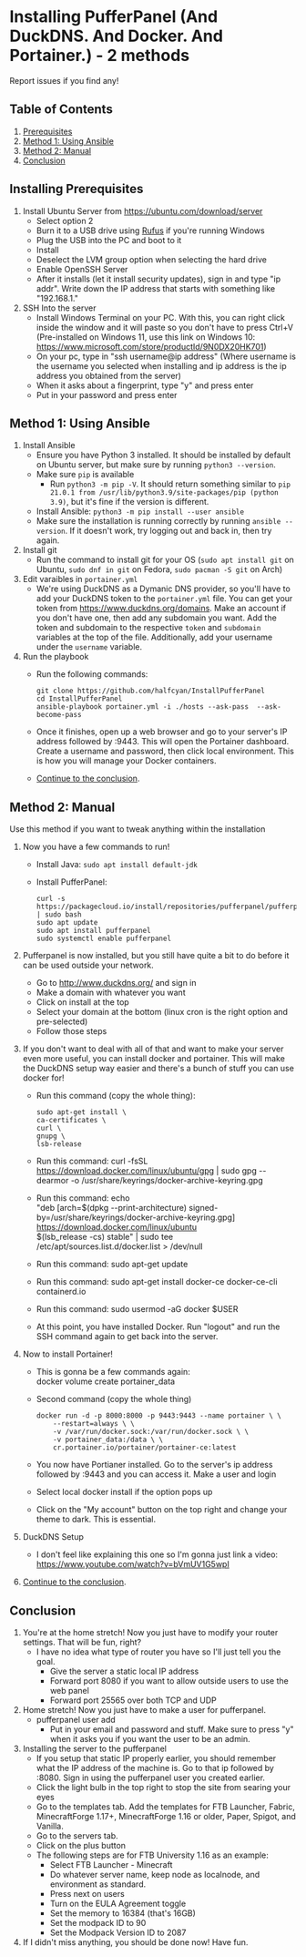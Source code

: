 # Installing PufferPanel (And DuckDNS. And Docker. And Portainer.) - 2 methods

Report issues if you find any!

## Table of Contents

1. [Prerequisites](#installing-prerequisites)
2. [Method 1: Using Ansible](#method-1-using-ansible)
3. [Method 2: Manual](#method-2-manual)
4. [Conclusion](#conclusion)

## Installing Prerequisites

1. Install Ubuntu Server from <https://ubuntu.com/download/server>
    - Select option 2
    - Burn it to a USB drive using [Rufus](https://rufus.ie/) if you're running Windows
    - Plug the USB into the PC and boot to it
    - Install
    - Deselect the LVM group option when selecting the hard drive
    - Enable OpenSSH Server
    - After it installs (let it install security updates), sign in and type "ip addr". Write down the IP address that starts with something like "192.168.1."
2. SSH Into the server
    - Install Windows Terminal on your PC. With this, you can right click inside the window and it will paste so you don't have to press Ctrl+V (Pre-installed on Windows 11, use this link on Windows 10: <https://www.microsoft.com/store/productId/9N0DX20HK701>)
    - On your pc, type in "ssh username@ip address" (Where username is the username you selected when installing and ip address is the ip address you obtained from the server)
    - When it asks about a fingerprint, type "y" and press enter
    - Put in your password and press enter

## Method 1: Using Ansible

1. Install Ansible
    - Ensure you have Python 3 installed. It should be installed by default on Ubuntu server, but make sure by running `python3 --version`.
    - Make sure `pip` is available
        - Run `python3 -m pip -V`. It should return something similar to `pip 21.0.1 from /usr/lib/python3.9/site-packages/pip (python 3.9)`, but it's fine if the version is different.
    - Install Ansible:
        `python3 -m pip install --user ansible`
    - Make sure the installation is running correctly by running `ansible --version`. If it doesn't work, try logging out and back in, then try again.
2. Install git
    - Run the command to install git for your OS (`sudo apt install git` on Ubuntu, `sudo dnf in git` on Fedora, `sudo pacman -S git` on Arch)
3. Edit varaibles in `portainer.yml`
    - We're using DuckDNS as a Dymanic DNS provider, so you'll have to add your DuckDNS token to the `portainer.yml` file. You can get your token from <https://www.duckdns.org/domains>. Make an account if you don't have one, then add any subdomain you want. Add the token and subdomain to the respective `token` and `subdomain` variables at the top of the file. Additionally, add your username under the `username` variable.
4. Run the playbook
    - Run the following commands:

        ```shell
        git clone https://github.com/halfcyan/InstallPufferPanel
        cd InstallPufferPanel
        ansible-playbook portainer.yml -i ./hosts --ask-pass  --ask-become-pass
        ```

    - Once it finishes, open up a web browser and go to your server's IP address followed by :9443. This will open the Portainer dashboard. Create a username and password, then click local environment. This is how you will manage your Docker containers.
    - [Continue to the conclusion](#conclusion).

## Method 2: Manual

Use this method if you want to tweak anything within the installation

1. Now you have a few commands to run!
    - Install Java: `sudo apt install default-jdk`
    - Install PufferPanel:

        ```shell
        curl -s https://packagecloud.io/install/repositories/pufferpanel/pufferpanel/script.deb.sh | sudo bash
        sudo apt update
        sudo apt install pufferpanel
        sudo systemctl enable pufferpanel
        ```

2. Pufferpanel is now installed, but you still have quite a bit to do before it can be used outside your network.
    - Go to <http://www.duckdns.org/> and sign in
    - Make a domain with whatever you want
    - Click on install at the top
    - Select your domain at the bottom (linux cron is the right option and pre-selected)
    - Follow those steps
3. If you don't want to deal with all of that and want to make your server even more useful, you can install docker and portainer. This will make the DuckDNS setup way easier and there's a bunch of stuff you can use docker for!
    - Run this command (copy the whole thing):

        ```text
        sudo apt-get install \
        ca-certificates \
        curl \
        gnupg \
        lsb-release
        ```

    - Run this command:
    curl -fsSL <https://download.docker.com/linux/ubuntu/gpg> | sudo gpg --dearmor -o /usr/share/keyrings/docker-archive-keyring.gpg
    - Run this command:
    echo \
    "deb [arch=$(dpkg --print-architecture) signed-by=/usr/share/keyrings/docker-archive-keyring.gpg] <https://download.docker.com/linux/ubuntu> \
    $(lsb_release -cs) stable" | sudo tee /etc/apt/sources.list.d/docker.list > /dev/null
    - Run this command:
    sudo apt-get update
    - Run this command:
    sudo apt-get install docker-ce docker-ce-cli containerd.io
    - Run this command:
    sudo usermod -aG docker $USER
    - At this point, you have installed Docker. Run "logout" and run the SSH command again to get back into the server.
4. Now to install Portainer!
    - This is gonna be a few commands again: \
    docker volume create portainer_data
    - Second command (copy the whole thing)

        ```text
        docker run -d -p 8000:8000 -p 9443:9443 --name portainer \ \
            --restart=always \ \
            -v /var/run/docker.sock:/var/run/docker.sock \ \
            -v portainer_data:/data \ \
            cr.portainer.io/portainer/portainer-ce:latest
        ```

    - You now have Portianer installed. Go to the server's ip address followed by :9443 and you can access it. Make a user and login
    - Select local docker install if the option pops up
    - Click on the "My account" button on the top right and change your theme to dark. This is essential.
5. DuckDNS Setup
    - I don't feel like explaining this one so I'm gonna just link a video: <https://www.youtube.com/watch?v=bVmUV1G5wpI>
6. [Continue to the conclusion](#conclusion).

## Conclusion

1. You're at the home stretch! Now you just have to modify your router settings. That will be fun, right?
    - I have no idea what type of router you have so I'll just tell you the goal.
        - Give the server a static local IP address
        - Forward port 8080 if you want to allow outside users to use the web panel
        - Forward port 25565 over both TCP and UDP
2. Home stretch! Now you just have to make a user for pufferpanel.
    - pufferpanel user add
        - Put in your email and password and stuff. Make sure to press "y" when it asks you if you want the user to be an admin.
3. Installing the server to the pufferpanel
    - If you setup that static IP properly earlier, you should remember what the IP address of the machine is. Go to that ip followed by :8080. Sign in using the pufferpanel user you created earlier.
    - Click the light bulb in the top right to stop the site from searing your eyes
    - Go to the templates tab. Add the templates for FTB Launcher, Fabric, MinecraftForge 1.17+, MinecraftForge 1.16 or older, Paper, Spigot, and Vanilla.
    - Go to the servers tab.
    - Click on the plus button
    - The following steps are for FTB University 1.16 as an example:
        - Select FTB Launcher - Minecraft
        - Do whatever server name, keep node as localnode, and environment as standard.
        - Press next on users
        - Turn on the EULA Agreement toggle
        - Set the memory to 16384 (that's 16GB)
        - Set the modpack ID to 90
        - Set the Modpack Version ID to 2087
4. If I didn't miss anything, you should be done now! Have fun.
